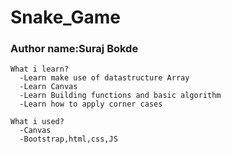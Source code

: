 # Snake_Game

###    Author name:Suraj Bokde
    What i learn?
      -Learn make use of datastructure Array
      -Learn Canvas 
      -Learn Building functions and basic algorithm
      -Learn how to apply corner cases 

    What i used?
      -Canvas
      -Bootstrap,html,css,JS
